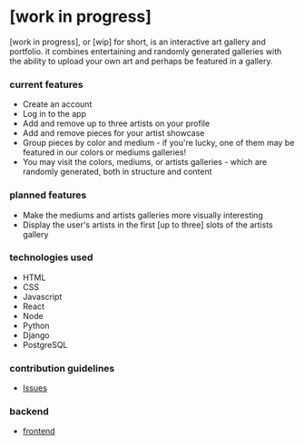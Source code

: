 # [work in progress]

[work in progress], or [wip] for short, is an interactive art gallery and portfolio. it combines entertaining and randomly generated galleries with the ability to upload your own art and perhaps be featured in a gallery. 

### current features

- Create an account
- Log in to the app
- Add and remove up to three artists on your profile
- Add and remove pieces for your artist showcase
- Group pieces by color and medium - if you're lucky, one of them may be featured in our colors or mediums galleries!
- You may visit the colors, mediums, or artists galleries - which are randomly generated, both in structure and content

### planned features

- Make the mediums and artists galleries more visually interesting
- Display the user's artists in the first [up to three] slots of the artists gallery

### technologies used

- HTML
- CSS
- Javascript
- React
- Node
- Python
- Django
- PostgreSQL

### contribution guidelines

- [Issues](https://github.com/4thquarter/wip-front/issues)

### backend

- [frontend](https://github.com/4thquarter/wip-front)
